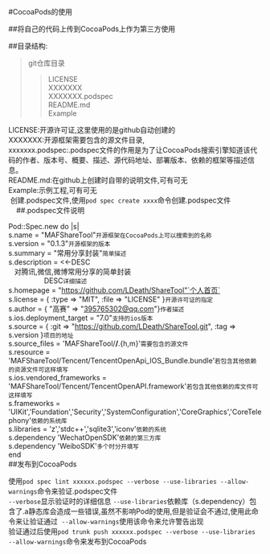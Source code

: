 
#CocoaPods的使用<br>

##将自己的代码上传到CocoaPods上作为第三方使用<br>

##目录结构:<br>

>git仓库目录<br>
>>LICENSE<br>
>>XXXXXXX<br>
>>XXXXXXX.podspec<br>
>>README.md<br>
>>Example<br>  

LICENSE:开源许可证,这里使用的是github自动创建的<br>
XXXXXXX:开源框架需要包含的源文件目录,<br>
xxxxxxx.podspec:.podspec文件的作用是为了让CocoaPods搜索引擎知道该代码的作者、版本号、概要、描述、源代码地址、部署版本、依赖的框架等描述信息。<br>
README.md:在github上创建时自带的说明文件,可有可无<br>
Example:示例工程,可有可无<br> 
  创建.podspec文件,使用`pod spec create xxxx`命令创建.podspec文件<br>   
  
##.podspec文件说明<br>

Pod::Spec.new do |s|<br>
 s.name = "MAFShareTool"`开源框架在CocoaPods上可以搜索到的名称`<br>
 s.version = "0.1.3"`开源框架的版本`<br>
 s.summary = "常用分享封装"`简单描述`<br>
 s.description = <<-DESC<br>
		    对腾讯,微信,微博常用分享的简单封装<br>
                    DESC`详细描述`<br>
 s.homepage = "https://github.com/LDeath/ShareTool"`个人首页`<br>
 s.license = { :type => "MIT", :file => "LICENSE" }`开源许可证的指定`<br>
 s.author = { "高赛" => "395765302@qq.com"}`作者描述`<br>
 s.ios.deployment_target = "7.0"`支持的ios版本`<br>
 s.source = { :git => "https://github.com/LDeath/ShareTool.git", :tag => s.version }`项目的地址`<br>
 s.source_files = 'MAFShareTool/**/**.{h,m}'`需要包含的源文件`<br>
 s.resource = 'MAFShareTool/Tencent/TencentOpenApi_IOS_Bundle.bundle'`若包含其他依赖的资源文件可这样填写`<br>
 s.ios.vendored_frameworks = 'MAFShareTool/Tencent/TencentOpenAPI.framework'`若包含其他依赖的库文件可这样填写`<br>
 s.frameworks = 'UIKit','Foundation','Security','SystemConfiguration','CoreGraphics','CoreTelephony'`依赖的系统库`<br>
 s.libraries = 'z','stdc++','sqlite3','iconv'`依赖的系统`<br>
 s.dependency 'WechatOpenSDK'`依赖的第三方库`<br>
 s.dependency 'WeiboSDK'`多个时分开填写`<br>
 end<br>
 ##发布到CocoaPods<br>

 使用`pod spec lint xxxxxx.podspec --verbose --use-libraries --allow-warnings`命令来验证.podspec文件  
 `--verbose`显示验证时的详细信息 `--use-libraries`依赖库（s.dependency）包含了.a静态库会造成一些错误,虽然不影响Pod的使用,但是验证会不通过,使用此命令来让验证通过  `--allow-warnings`使用该命令来允许警告出现<br>
 验证通过后使用`pod trunk push xxxxxx.podspec --verbose --use-libraries --allow-warnings`命令来发布到CocoaPods
 
